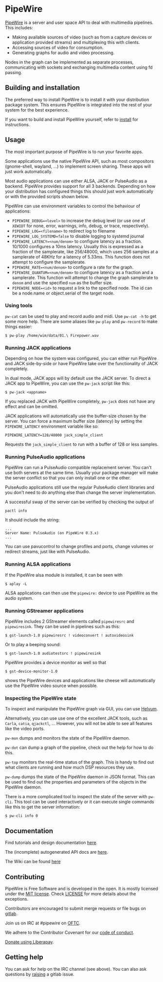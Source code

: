 # PipeWire

[PipeWire](https://pipewire.org) is a server and user space API to
deal with multimedia pipelines. This includes:

  - Making available sources of video (such as from a capture devices or
    application provided streams) and multiplexing this with
    clients.
  - Accessing sources of video for consumption.
  - Generating graphs for audio and video processing.

Nodes in the graph can be implemented as separate processes,
communicating with sockets and exchanging multimedia content using fd
passing.

## Building and installation

The preferred way to install PipeWire is to install it with your
distribution package system. This ensures PipeWire is integrated
into the rest of your system for the best experience.

If you want to build and install PipeWire yourself, refer to
[install](INSTALL.md) for instructions.

## Usage

The most important purpose of PipeWire is to run your favorite apps.

Some applications use the native PipeWire API, such as most compositors
(gnome-shell, wayland, ...) to implement screen sharing. These apps will
just work automatically.

Most audio applications can use either ALSA, JACK or PulseAudio as a
backend. PipeWire provides support for all 3 backends. Depending on how
your distribution has configured things this should just work automatically
or with the provided scripts shown below.

PipeWire can use environment variables to control the behaviour of
applications:

* `PIPEWIRE_DEBUG=<level>`         to increase the debug level (or use one of
                                   `XEWIDT` for none, error, warnings, info,
                                   debug, or trace, respectively).
* `PIPEWIRE_LOG=<filename>`        to redirect log to filename
* `PIPEWIRE_LOG_SYSTEMD=false`     to disable logging to systemd journal
* `PIPEWIRE_LATENCY=<num/denom>`   to configure latency as a fraction. 10/1000
                                   configures a 10ms latency. Usually this is
				   expressed as a fraction of the samplerate,
				   like 256/48000, which uses 256 samples at a
				   samplerate of 48KHz for a latency of 5.33ms.
				   This function does not attempt to configure
				   the samplerate.
* `PIPEWIRE_RATE=<num/denom>`      to configure a rate for the graph.
* `PIPEWIRE_QUANTUM=<num/denom>`   to configure latency as a fraction and a
				   samplerate. This function will attempt to change
				   the graph samplerate to `denom` and use the
				   specified `num` as the buffer size.
* `PIPEWIRE_NODE=<id>`             to request a link to the specified node. The
                    id can be a node.name or object.serial of the target node.

### Using tools

`pw-cat` can be used to play and record audio and midi. Use `pw-cat -h` to get
some more help. There are some aliases like `pw-play` and `pw-record` to make
things easier:

```
$ pw-play /home/wim/data/01.\ Firepower.wav
```

### Running JACK applications

Depending on how the system was configured, you can either run PipeWire and
JACK side-by-side or have PipeWire take over the functionality of JACK
completely.

In dual mode, JACK apps will by default use the JACK server. To direct a JACK
app to PipeWire, you can use the `pw-jack` script like this:

```
$ pw-jack <appname>
```

If you replaced JACK with PipeWire completely, `pw-jack` does not have any
effect and can be omitted.

JACK applications will automatically use the buffer-size chosen by the
server. You can force a maximum buffer size (latency) by setting the
`PIPEWIRE_LATENCY` environment variable like so:

```
PIPEWIRE_LATENCY=128/48000 jack_simple_client
```
Requests the `jack_simple_client` to run with a buffer of 128 or
less samples.


### Running PulseAudio applications

PipeWire can run a PulseAudio compatible replacement server. You can't
use both servers at the same time. Usually your package manager will
make the server conflict so that you can only install one or the
other.

PulseAudio applications still use the regular PulseAudio client
libraries and you don't need to do anything else than change the
server implementation.

A successful swap of the server can be verified by checking the
output of

```
pactl info
```
It should include the string:
```
...
Server Name: PulseAudio (on PipeWire 0.3.x)
...
```

You can use pavucontrol to change profiles and ports, change volumes
or redirect streams, just like with PulseAudio.


### Running ALSA applications

If the PipeWire alsa module is installed, it can be seen with

```
$ aplay -L
```

ALSA applications can then use the `pipewire:` device to use PipeWire
as the audio system.

### Running GStreamer applications

PipeWire includes 2 GStreamer elements called `pipewiresrc` and
`pipewiresink`. They can be used in pipelines such as this:

```
$ gst-launch-1.0 pipewiresrc ! videoconvert ! autovideosink
```

Or to play a beeping sound:

```
$ gst-launch-1.0 audiotestsrc ! pipewiresink
```

PipeWire provides a device monitor as well so that

```
$ gst-device-monitor-1.0
```

shows the PipeWire devices and applications like cheese will
automatically use the PipeWire video source when possible.

### Inspecting the PipeWire state

To inspect and manipulate the PipeWire graph via GUI, you can use [Helvum](https://gitlab.freedesktop.org/ryuukyu/helvum).

Alternatively, you can use use one of the excellent JACK tools, such as `Carla`,
`catia`, `qjackctl`, ...
However, you will not be able to see all features like the video
ports.

`pw-mon` dumps and monitors the state of the PipeWire daemon.

`pw-dot` can dump a graph of the pipeline, check out the help for
how to do this.

`pw-top` monitors the real-time status of the graph. This is handy to
find out what clients are running and how much DSP resources they
use.

`pw-dump` dumps the state of the PipeWire daemon in JSON format. This
can be used to find out the properties and parameters of the objects
in the PipeWire daemon.

There is a more complicated tool to inspect the state of the server
with `pw-cli`. This tool can be used interactively or it can execute
single commands like this to get the server information:

```
$ pw-cli info 0
```

## Documentation

Find tutorials and design documentation [here](doc/index.dox).

The (incomplete) autogenerated API docs are [here](https://docs.pipewire.org).

The Wiki can be found [here](https://gitlab.freedesktop.org/pipewire/pipewire/-/wikis/home)

## Contributing

PipeWire is Free Software and is developed in the open. It is mostly
licensed under the [MIT license](COPYING). Check [LICENSE](LICENSE) for
more details about the exceptions.

Contributors are encouraged to submit merge requests or file bugs on
[gitlab](https://gitlab.freedesktop.org/pipewire).

Join us on IRC at #pipewire on [OFTC](https://www.oftc.net/).

We adhere to the Contributor Covenant for our [code of conduct](CODE_OF_CONDUCT.md).

[Donate using Liberapay](https://liberapay.com/PipeWire/donate).

## Getting help

You can ask for help on the IRC channel (see above).  You can also ask
questions by [raising](https://gitlab.freedesktop.org/pipewire/pipewire/-/issues/new)
a gitlab issue.
